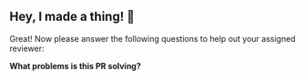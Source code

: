 ## Hey, I made a thing! 🥳

Great! Now please answer the following questions to help out your assigned reviewer:

**What problems is this PR solving?**
